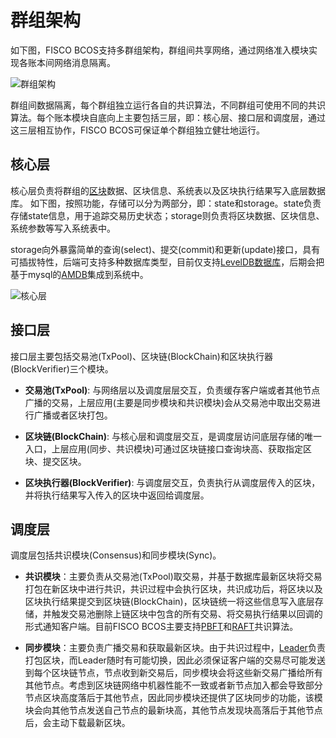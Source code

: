 # 群组架构

如下图，FISCO BCOS支持多群组架构，群组间共享网络，通过网络准入模块实现各账本间网络消息隔离。

![群组架构](../../../images/architecture/ledger.png)


群组间数据隔离，每个群组独立运行各自的共识算法，不同群组可使用不同的共识算法。每个账本模块自底向上主要包括三层，即：核心层、接口层和调度层，通过这三层相互协作，FISCO BCOS可保证单个群组独立健壮地运行。

## 核心层

核心层负责将群组的[区块](../../key_concepts.html#id3)数据、区块信息、系统表以及区块执行结果写入底层数据库。
如下图，按照功能，存储可以分为两部分，即：state和storage。state负责存储state信息，用于追踪交易历史状态；storage则负责将区块数据、区块信息、系统参数等写入系统表中。

storage向外暴露简单的查询(select)、提交(commit)和更新(update)接口，具有可插拔特性，后端可支持多种数据库类型，目前仅支持[LevelDB数据库](https://github.com/google/leveldb)，后期会把基于mysql的[AMDB](../storage/storage.html)集成到系统中。


![核心层](../../../images/architecture/storage.png)


## 接口层

接口层主要包括交易池(TxPool)、区块链(BlockChain)和区块执行器(BlockVerifier)三个模块。

- **交易池(TxPool)**: 与网络层以及调度层层交互，负责缓存客户端或者其他节点广播的交易，上层应用(主要是同步模块和共识模块)会从交易池中取出交易进行广播或者区块打包。


- **区块链(BlockChain)**: 与核心层和调度层交互，是调度层访问底层存储的唯一入口，上层应用(同步、共识模块)可通过区块链接口查询块高、获取指定区块、提交区块。

- **区块执行器(BlockVerifier)**: 与调度层交互，负责执行从调度层传入的区块，并将执行结果写入传入的区块中返回给调度层。


## 调度层

调度层包括共识模块(Consensus)和同步模块(Sync)。

- **共识模块**：主要负责从交易池(TxPool)取交易，并基于数据库最新区块将交易打包在新区块中进行共识，共识过程中会执行区块，共识成功后，将区块以及区块执行结果提交到区块链(BlockChain)，区块链统一将这些信息写入底层存储，并触发交易池删除上链区块中包含的所有交易、将交易执行结果以回调的形式通知客户端。目前FISCO BCOS主要支持[PBFT](../consensus/pbft.html)和[RAFT](../consensus/raft.html)共识算法。

- **同步模块**：主要负责广播交易和获取最新区块。由于共识过程中，[Leader](../consensus/pbft.html#id1)负责打包区块，而Leader随时有可能切换，因此必须保证客户端的交易尽可能发送到每个区块链节点，节点收到新交易后，同步模块会将这些新交易广播给所有其他节点。考虑到区块链网络中机器性能不一致或者新节点加入都会导致部分节点区块高度落后于其他节点，因此同步模块还提供了区块同步的功能，该模块会向其他节点发送自己节点的最新块高，其他节点发现块高落后于其他节点后，会主动下载最新区块。


